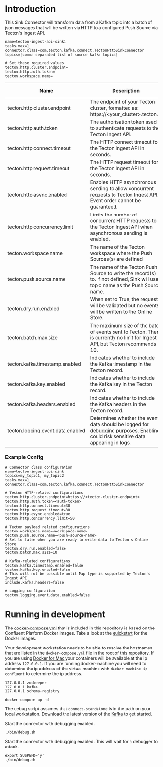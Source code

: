 # Introduction

This Sink Connector will transform data from a Kafka topic into a batch of json messages that will be written via HTTP to a configured Push Source via Tecton's Ingest API.

```properties
name=tecton-ingest-api-sink1
tasks.max=1
connector.class=com.tecton.kafka.connect.TectonHttpSinkConnector
topics=[comma separated list of source kafka topics]

# Set these required values
tecton.http.cluster.endpoint=
tecton.http.auth.token=
tecton.workspace.name=
```

| Name                              | Description                                                                                                                       | Type     | Default | Valid Values | Importance |
|-----------------------------------|-----------------------------------------------------------------------------------------------------------------------------------|----------|---------|--------------|------------|
| tecton.http.cluster.endpoint      | The endpoint of your Tecton cluster, formatted as: https://<your_cluster>.tecton.ai                                               | string   |         |              | high       |
| tecton.http.auth.token            | The authorisation token used to authenticate requests to the Tecton Ingest API.                                                   | password |         |              | high       |
| tecton.http.connect.timeout       | The HTTP connect timeout for the Tecton Ingest API in seconds.                                                                    | int      | 30      |              | medium     |
| tecton.http.request.timeout       | The HTTP request timeout for the Tecton Ingest API in seconds.                                                                    | int      | 30      |              | medium     |
| tecton.http.async.enabled         | Enables HTTP asynchronous sending to allow concurrent requests to Tecton Ingest API. Event order cannot be guaranteed.            | boolean  | true    |              | medium     |
| tecton.http.concurrency.limit     | Limits the number of concurrent HTTP requests to the Tecton Ingest API when asynchronous sending is enabled.                      | int      | 50      |              | medium     |
| tecton.workspace.name             | The name of the Tecton workspace where the Push Sources(s) are defined                                                            | string   |         |              | high       |
| tecton.push.source.name           | The name of the Tecton Push Source to write the record(s) to. If not defined, Sink will use topic name as the Push Source name.   | string   |         |              | medium     |
| tecton.dry.run.enabled            | When set to True, the request will be validated but no events will be written to the Online Store.                                | boolean  | true    |              | medium     |
| tecton.batch.max.size             | The maximum size of the batch of events sent to Tecton. There is currently no limit for Ingest API, but Tecton recommends 10.     | int      | 10      |              | medium     |
| tecton.kafka.timestamp.enabled    | Indicates whether to include the Kafka timestamp in the Tecton record.                                                            | boolean  | false   |              | low        |
| tecton.kafka.key.enabled          | Indicates whether to include the Kafka key in the Tecton record.                                                                  | boolean  | false   |              | low        |
| tecton.kafka.headers.enabled      | Indicates whether to include the Kafka headers in the Tecton record.                                                              | boolean  | false   |              | low        |
| tecton.logging.event.data.enabled | Determines whether the event data should be logged for debugging purposes. Enabling could risk sensitive data appearing in logs.  | boolean  | false   |              | low        |

### Example Config

```
# Connector class configuration
name=tecton-ingest-api-sink
topics=my_topic1, my_topic2
tasks.max=1
connector.class=com.tecton.kafka.connect.TectonHttpSinkConnector

# Tecton HTTP-related configurations
tecton.http.cluster.endpoint=https://<tecton-cluster-endpoint>
tecton.http.auth.token=<auth-token>
tecton.http.connect.timeout=30
tecton.http.request.timeout=30
tecton.http.async.enabled=true
tecton.http.concurrency.limit=50

# Tecton payload related configurations
tecton.workspace.name=<workspace-name>
tecton.push.source.name=<push-source-name>
# Set to false when you are ready to write data to Tecton's Online Store
tecton.dry.run.enabled=false
tecton.batch.max.size=10

# Kafka-related configurations
tecton.kafka.timestamp.enabled=false
tecton.kafka.key.enabled=false
# This will not be possible until Map type is supported by Tecton's Ingest API
include.kafka.headers=false

# Logging configuration
tecton.logging.event.data.enabled=false
```

# Running in development


The [docker-compose.yml](docker-compose.yml) that is included in this repository is based on the Confluent Platform Docker
images. Take a look at the [quickstart](http://docs.confluent.io/current/cp-docker-images/docs/quickstart.html#getting-started-with-docker-client)
for the Docker images. 

Your development workstation needs to be able to resolve the hostnames that are listed in the `docker-compose.yml` 
file in the root of this repository. If you are using [Docker for Mac](https://docs.docker.com/v17.12/docker-for-mac/install/)
your containers will be available at the ip address `127.0.0.1`. If you are running docker-machine
you will need to determine the ip address of the virtual machine with `docker-machine ip confluent`
to determine the ip address.

```
127.0.0.1 zookeeper
127.0.0.1 kafka
127.0.0.1 schema-registry
```


```
docker-compose up -d
```


The debug script assumes that `connect-standalone` is in the path on your local workstation. Download 
the latest version of the [Kafka](https://www.confluent.io/download/) to get started.


Start the connector with debugging enabled.
 
```
./bin/debug.sh
```

Start the connector with debugging enabled. This will wait for a debugger to attach.

```
export SUSPEND='y'
./bin/debug.sh
```